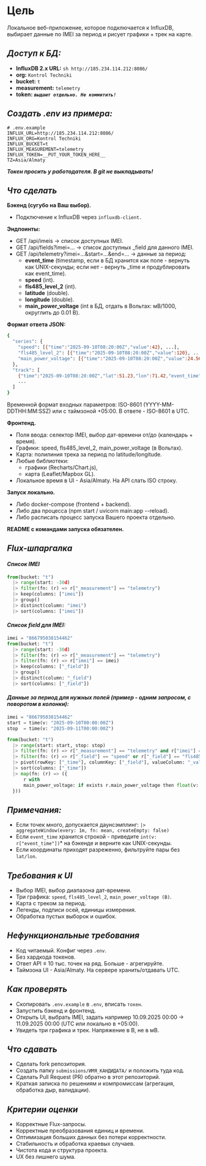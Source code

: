 # Цель
Локальное веб-приложение, которое подключается к InfluxDB, выбирает данные по IMEI за период и рисует графики + трек на карте.

## _Доступ к БД:_
- **InfluxDB 2.x URL:** ```sh http://185.234.114.212:8086/```
- **org:** ```Kontrol Techniki```
- **bucket:** ```t```
- **measurement:** ```telemetry```
- **token:** ***```выдают отдельно. Не коммитить!```***

## _Создать .env из примера:_

```
# .env.example
INFLUX_URL=http://185.234.114.212:8086/
INFLUX_ORG=Kontrol Techniki
INFLUX_BUCKET=t
INFLUX_MEASUREMENT=telemetry
INFLUX_TOKEN=__PUT_YOUR_TOKEN_HERE__
TZ=Asia/Almaty
```

***Токен просить у работодателя. В git не выкладывать!***

## _Что сделать_

**Бэкенд (сугубо на Ваш выбор).**

- Подключение к InfluxDB через ```influxdb-client.```

**Эндпоинты:**
- GET /api/imeis → список доступных IMEI.
- GET /api/fields?imei=... → список доступных _field для данного IMEI.
- GET /api/telemetry?imei=...&start=...&end=... → данные за период:
    - **event_time** (timestamp, если в БД хранится как поле - вернуть как UNIX-секунды; если нет - вернуть _time и продублировать как event_time).
    - **speed** (int).
    - **fls485_level_2** (int).
    - **latitude** (double).
    - **longitude** (double).
    - **main_power_voltage** (int в БД, отдать в Вольтах: мВ/1000, округлить до 0.01 В).

**Формат ответа JSON:**
```sh 
{
  "series": {
    "speed": [{"time":"2025-09-10T08:20:00Z","value":42}, ...],
    "fls485_level_2": [{"time":"2025-09-10T08:20:00Z","value":120}, ...],
    "main_power_voltage": [{"time":"2025-09-10T08:20:00Z","value":24.56}, ...]
  },
  "track": [
    {"time":"2025-09-10T08:20:00Z","lat":51.23,"lon":71.42,"event_time":1694334000},
    ...
  ]
}
```
Временной формат входных параметров: ISO-8601 (YYYY-MM-DDTHH:MM:SSZ) или с таймзоной +05:00. В ответе - ISO-8601 в UTC.

**Фронтенд.**
- Поля ввода: селектор IMEI, выбор дат-времени от/до (календарь + время).
- Графики: speed, fls485_level_2, main_power_voltage (в Вольтах).
- Карта: полилиния трека за период по latitude/longitude.
- Любые библиотеки: 
    - графики (Recharts/Chart.js),
    - карта (Leaflet/Mapbox GL).
- Локальное время в UI - Asia/Almaty. На API слать ISO строку.

**Запуск локально.**
- Либо docker-compose (frontend + backend).
- Либо два процесса (npm start / uvicorn main:app --reload).
- Либо расписать процесс запуска Вашего проекта отдельно.

**README с командами запуска обязателен.**

## _Flux-шпаргалка_

#### _Список IMEI_
```py
from(bucket: "t")
  |> range(start: -30d)
  |> filter(fn: (r) => r["_measurement"] == "telemetry")
  |> keep(columns: ["imei"])
  |> group()
  |> distinct(column: "imei")
  |> sort(columns: ["imei"])
```

#### _Список _field для IMEI:__
```py
imei = "866795038154462"
from(bucket: "t")
  |> range(start: -30d)
  |> filter(fn: (r) => r["_measurement"] == "telemetry")
  |> filter(fn: (r) => r["imei"] == imei)
  |> keep(columns: ["_field"])
  |> group()
  |> distinct(column: "_field")
  |> sort(columns: ["_field"])
```

#### _Данные за период для нужных полей (пример - одним запросом, с поворотом в колонки):_
```py
imei = "866795038154462"
start = time(v: "2025-09-10T00:00:00Z")
stop  = time(v: "2025-09-11T00:00:00Z")

from(bucket: "t")
  |> range(start: start, stop: stop)
  |> filter(fn: (r) => r["_measurement"] == "telemetry" and r["imei"] == imei)
  |> filter(fn: (r) => r["_field"] == "speed" or r["_field"] == "fls485_level_2" or r["_field"] == "latitude" or r["_field"] == "longitude" or r["_field"] == "main_power_voltage" or r["_field"] == "event_time")
  |> pivot(rowKey: ["_time"], columnKey: ["_field"], valueColumn: "_value")
  |> sort(columns: ["_time"])
  |> map(fn: (r) => ({
      r with
      main_power_voltage: if exists r.main_power_voltage then float(v: r.main_power_voltage) / 1000.0 else  float(v: 0.0)
  }))
```

## _Примечания:_

 - Если точек много, допускается даунсэмплинг:
```|> aggregateWindow(every: 1m, fn: mean, createEmpty: false)```
- Если ```event_time``` хранится строкой - приведите ```int(v: r["event_time"])```* на бэкенде и верните как UNIX-секунды.
- Если координаты приходят разреженно, фильтруйте пары без ```lat/lon```.

## _Требования к UI_
- Выбор IMEI, выбор диапазона дат-времени.
- Три графика: ```speed```, ```fls485_level_2```, ```main_power_voltage (В)```.
- Карта с треком за период.
- Легенды, подписи осей, единицы измерения.
- Обработка пустых выборок и ошибок.

## _Нефункциональные требования_
- Код читаемый. Конфиг через ```.env```.
- Без хардкода токенов.
- Ответ API ≤ 10 тыс. точек на ряд. Больше - агрегируйте.
- Таймзона UI - Asia/Almaty. На сервере хранить/отдавать UTC.

## _Как проверять_
- Скопировать ```.env.example``` в ```.env```, вписать ```токен```.
- Запустить бэкенд и фронтенд.
- Открыть UI, выбрать IMEI, задать например 10.09.2025 00:00 → 11.09.2025 00:00 (UTC или локально в +05:00).
- Увидеть три графика и трек. Напряжение в В, не в мВ.

## _Что сдавать_
- Сделать fork репозитория.
- Создать папку `submissions/ИМЯ_КАНДИДАТА/` и положить туда код.
- Сделать Pull Request (PR) обратно в этот репозиторий.
- Краткая записка по решениям и компромиссам (агрегация, обработка дыр, валидации).

## _Критерии оценки_
- Корректные Flux-запросы.
- Корректные преобразования единиц и времени.
- Оптимизация больших данных без потери корректности.
- Стабильность и обработка краевых случаев.
- Чистота кода и структура проекта.
- UX без лишнего шума.
